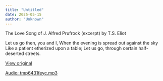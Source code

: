 ```yaml
---
title: "Untitled"
date: 2025-05-15
author: "Unknown"
---
```


The Love Song of J. Alfred Prufrock (excerpt) by T.S. Eliot

Let us go then, you and I,
When the evening is spread out against the sky
Like a patient etherized upon a table;
Let us go, through certain half-deserted streets.

[View original](https://t.me/c/2696929880/182)


[Audio: tmp6431feyc.mp3](files/tmp6431feyc.mp3)